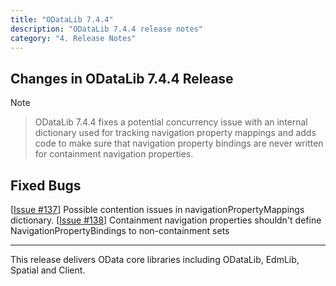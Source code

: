 ```yaml
---
title: "ODataLib 7.4.4"
description: "ODataLib 7.4.4 release notes"
category: "4. Release Notes"
---
```


## Changes in ODataLib 7.4.4 Release ##

> [!NOTE]

> ODataLib 7.4.4 fixes a potential concurrency issue with an internal dictionary used for tracking navigation property mappings and adds code to make sure that navigation property bindings are never written for containment navigation properties.

## Fixed Bugs ##

[[Issue #137](https://github.com/OData/odata.net/issues/1137)] Possible contention issues in navigationPropertyMappings dictionary.
[[Issue #138](https://github.com/OData/odata.net/issues/1138)] Containment navigation properties shouldn't define NavigationPropertyBindings to non-containment sets

---

This release delivers OData core libraries including ODataLib, EdmLib, Spatial and Client.